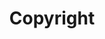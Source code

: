 ---
title: Copyright
longTitle: 'Copyright'
tags:
- gccommon
french:
- "[[Droit dauteur]]"
scopeNote:
- "The exclusive right granted by law to artists and "
---